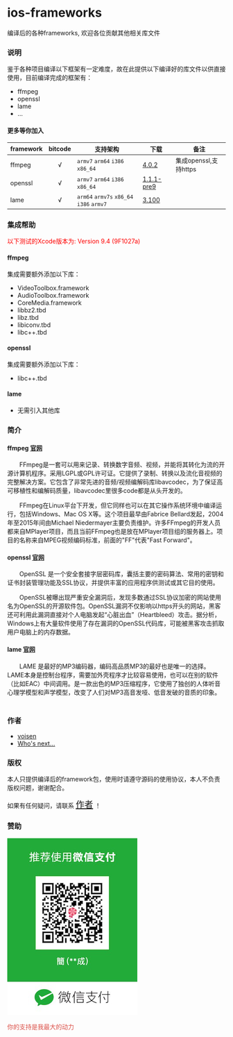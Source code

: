 # ios-frameworks
编译后的各种frameworks, 欢迎各位贡献其他相关库文件

### 说明

鉴于各种项目编译以下框架有一定难度，故在此提供以下编译好的库文件以供直接使用，目前编译完成的框架有：

- ffmpeg
- openssl
- lame
- ...

[ffmpeg-4.0.2]:https://raw.githubusercontent.com/voisen/ios-frameworks/master/frameworks/ffmpeg/4.0.2/ffmpeg-ios-4.0.2.zip

[openssl-1.1.1-pre9]:https://raw.githubusercontent.com/voisen/ios-frameworks/master/frameworks/openssl/1.1.1-pre9/openssl-ios-1.1.1-pre9.zip

[lame-3.100]:https://raw.githubusercontent.com/voisen/ios-frameworks/master/frameworks/lame/3.100/lame-ios-3.100.zip

#### 更多等你加入

| framework  | bitcode  | 支持架构| 下载 | 备注 |
|------------- |:---------------:|-------------|-------------|-------------|
| ffmpeg | √ |`armv7` `arm64` `i386` `x86_64`| [4.0.2][ffmpeg-4.0.2]<br> | 集成openssl,支持https |
| openssl | √ |`armv7` `arm64` `i386` `x86_64`| [1.1.1-pre9][openssl-1.1.1-pre9]<br> | |
| lame | √ |`arm64` `armv7s` `x86_64` `i386` `armv7`| [3.100][lame-3.100]<br> | |


### 集成帮助

<font color="#f00"> 以下测试的Xcode版本为: Version 9.4 (9F1027a)</font>

#### ffmpeg

集成需要额外添加以下库：

- VideoToolbox.framework
- AudioToolbox.framework
- CoreMedia.framework
- libbz2.tbd
- libz.tbd
- libiconv.tbd
- libc++.tbd

#### openssl

集成需要额外添加以下库：

- libc++.tbd

#### lame

- 无需引入其他库


### 简介

#### ffmpeg [官网](http://ffmpeg.org/about.html)

　　FFmpeg是一套可以用来记录、转换数字音频、视频，并能将其转化为流的开源计算机程序。采用LGPL或GPL许可证。它提供了录制、转换以及流化音视频的完整解决方案。它包含了非常先进的音频/视频编解码库libavcodec，为了保证高可移植性和编解码质量，libavcodec里很多code都是从头开发的。

　　FFmpeg在Linux平台下开发，但它同样也可以在其它操作系统环境中编译运行，包括Windows、Mac OS X等。这个项目最早由Fabrice Bellard发起，2004年至2015年间由Michael Niedermayer主要负责维护。许多FFmpeg的开发人员都来自MPlayer项目，而且当前FFmpeg也是放在MPlayer项目组的服务器上。项目的名称来自MPEG视频编码标准，前面的"FF"代表"Fast Forward"。	

#### openssl [官网](https://www.openssl.org/)

　　OpenSSL 是一个安全套接字层密码库，囊括主要的密码算法、常用的密钥和证书封装管理功能及SSL协议，并提供丰富的应用程序供测试或其它目的使用。

　　OpenSSL被曝出现严重安全漏洞后，发现多数通过SSL协议加密的网站使用名为OpenSSL的开源软件包。OpenSSL漏洞不仅影响以https开头的网站，黑客还可利用此漏洞直接对个人电脑发起“心脏出血”（Heartbleed）攻击。据分析，Windows上有大量软件使用了存在漏洞的OpenSSL代码库，可能被黑客攻击抓取用户电脑上的内存数据。
	

#### lame [官网](http://lame.sourceforge.net/)

　　LAME 是最好的MP3编码器，编码高品质MP3的最好也是唯一的选择。LAME本身是控制台程序，需要加外壳程序才比较容易使用，也可以在别的软件（比如EAC）中间调用。是一款出色的MP3压缩程序，它使用了独创的人体听音心理学模型和声学模型，改变了人们对MP3高音发哑、低音发破的音质的印象。
　　

### 作者

- [voisen](https://github.com/voisen)
- [Who's next...](#)

### 版权

本人只提供编译后的framework包，使用时请遵守源码的使用协议，本人不负责版权问题，谢谢配合。

如果有任何疑问，请联系 <a style="font-size:20px" href="mailto:voisen@icloud.com">作者</a> ！


### 赞助

![微信支付](https://github.com/voisen/ios-frameworks/raw/master/source/pay/wx_pay.png)

<font color="#db5048">你的支持是我最大的动力</font>





